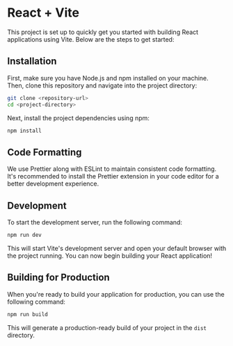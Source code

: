 # React + Vite

This project is set up to quickly get you started with building React applications using Vite. Below are the steps to get started:

## Installation

First, make sure you have Node.js and npm installed on your machine. Then, clone this repository and navigate into the project directory:

```bash
git clone <repository-url>
cd <project-directory>
```

Next, install the project dependencies using npm:

```bash
npm install
```

## Code Formatting

We use Prettier along with ESLint to maintain consistent code formatting. It's recommended to install the Prettier extension in your code editor for a better development experience.

## Development

To start the development server, run the following command:

```bash
npm run dev
```

This will start Vite's development server and open your default browser with the project running. You can now begin building your React application!

## Building for Production

When you're ready to build your application for production, you can use the following command:

```bash
npm run build
```

This will generate a production-ready build of your project in the `dist` directory.
